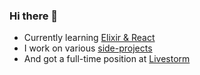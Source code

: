 ### Hi there 👋

- Currently learning [Elixir & React](https://laurent.tech/skills)
- I work on various [side-projects](https://laurent.tech/projects)
- And got a full-time position at [Livestorm](https://laurent.tech/career)

